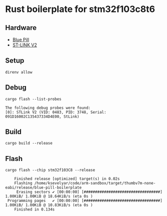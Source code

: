 # Rust boilerplate for stm32f103c8t6

## Hardware

* [Blue Pill](https://www.aliexpress.com/wholesale?SearchText=stm32f103c8t6)
* [ST-LINK V2](https://www.aliexpress.com/wholesale?SearchText=stlink+v2)

## Setup

`direnv allow`

## Debug

`cargo flash --list-probes`

```
The following debug probes were found:
[0]: STLink V2 (VID: 0483, PID: 3748, Serial: 091D16002C135437334D4E00, StLink)
```

## Build

`cargo build --release`

## Flash

`cargo flash --chip stm32f103C8 --release`

```
    Finished release [optimized] target(s) in 0.02s
    Flashing /home/ksevelyar/code/arm-sandbox/target/thumbv7m-none-eabi/release/blue-pill-boilerplate
     Erasing sectors ✔ [00:00:00] [##################################]  1.00KiB/ 1.00KiB @ 18.64KiB/s (eta 0s )
 Programming pages   ✔ [00:00:00] [##################################]  1.00KiB/ 1.00KiB @ 10.83KiB/s (eta 0s )
    Finished in 0.134s
```
